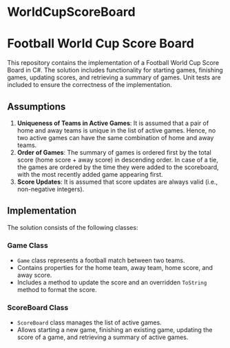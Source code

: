 # WorldCupScoreBoard

# Football World Cup Score Board

This repository contains the implementation of a Football World Cup Score Board in C#. The solution includes functionality for starting games, finishing games, updating scores, and retrieving a summary of games. Unit tests are included to ensure the correctness of the implementation.

## Assumptions

1. **Uniqueness of Teams in Active Games**: It is assumed that a pair of home and away teams is unique in the list of active games. Hence, no two active games can have the same combination of home and away teams.
2. **Order of Games**: The summary of games is ordered first by the total score (home score + away score) in descending order. In case of a tie, the games are ordered by the time they were added to the scoreboard, with the most recently added game appearing first.
3. **Score Updates**: It is assumed that score updates are always valid (i.e., non-negative integers).

## Implementation

The solution consists of the following classes:

### Game Class

- `Game` class represents a football match between two teams.
- Contains properties for the home team, away team, home score, and away score.
- Includes a method to update the score and an overridden `ToString` method to format the score.

### ScoreBoard Class

- `ScoreBoard` class manages the list of active games.
- Allows starting a new game, finishing an existing game, updating the score of a game, and retrieving a summary of active games.
